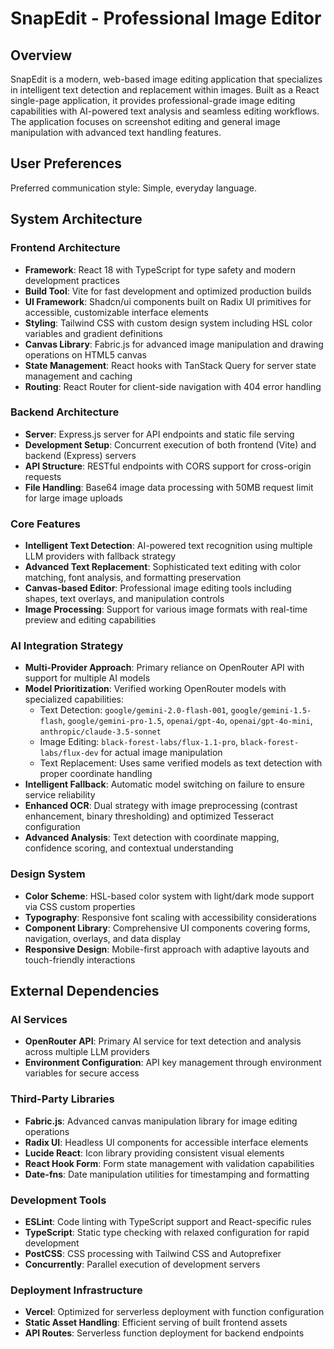 # SnapEdit - Professional Image Editor

## Overview

SnapEdit is a modern, web-based image editing application that specializes in intelligent text detection and replacement within images. Built as a React single-page application, it provides professional-grade image editing capabilities with AI-powered text analysis and seamless editing workflows. The application focuses on screenshot editing and general image manipulation with advanced text handling features.

## User Preferences

Preferred communication style: Simple, everyday language.

## System Architecture

### Frontend Architecture
- **Framework**: React 18 with TypeScript for type safety and modern development practices
- **Build Tool**: Vite for fast development and optimized production builds
- **UI Framework**: Shadcn/ui components built on Radix UI primitives for accessible, customizable interface elements
- **Styling**: Tailwind CSS with custom design system including HSL color variables and gradient definitions
- **Canvas Library**: Fabric.js for advanced image manipulation and drawing operations on HTML5 canvas
- **State Management**: React hooks with TanStack Query for server state management and caching
- **Routing**: React Router for client-side navigation with 404 error handling

### Backend Architecture
- **Server**: Express.js server for API endpoints and static file serving
- **Development Setup**: Concurrent execution of both frontend (Vite) and backend (Express) servers
- **API Structure**: RESTful endpoints with CORS support for cross-origin requests
- **File Handling**: Base64 image data processing with 50MB request limit for large image uploads

### Core Features
- **Intelligent Text Detection**: AI-powered text recognition using multiple LLM providers with fallback strategy
- **Advanced Text Replacement**: Sophisticated text editing with color matching, font analysis, and formatting preservation
- **Canvas-based Editor**: Professional image editing tools including shapes, text overlays, and manipulation controls
- **Image Processing**: Support for various image formats with real-time preview and editing capabilities

### AI Integration Strategy
- **Multi-Provider Approach**: Primary reliance on OpenRouter API with support for multiple AI models
- **Model Prioritization**: Verified working OpenRouter models with specialized capabilities:
  - Text Detection: `google/gemini-2.0-flash-001`, `google/gemini-1.5-flash`, `google/gemini-pro-1.5`, `openai/gpt-4o`, `openai/gpt-4o-mini`, `anthropic/claude-3.5-sonnet`
  - Image Editing: `black-forest-labs/flux-1.1-pro`, `black-forest-labs/flux-dev` for actual image manipulation
  - Text Replacement: Uses same verified models as text detection with proper coordinate handling
- **Intelligent Fallback**: Automatic model switching on failure to ensure service reliability
- **Enhanced OCR**: Dual strategy with image preprocessing (contrast enhancement, binary thresholding) and optimized Tesseract configuration
- **Advanced Analysis**: Text detection with coordinate mapping, confidence scoring, and contextual understanding

### Design System
- **Color Scheme**: HSL-based color system with light/dark mode support via CSS custom properties
- **Typography**: Responsive font scaling with accessibility considerations
- **Component Library**: Comprehensive UI components covering forms, navigation, overlays, and data display
- **Responsive Design**: Mobile-first approach with adaptive layouts and touch-friendly interactions

## External Dependencies

### AI Services
- **OpenRouter API**: Primary AI service for text detection and analysis across multiple LLM providers
- **Environment Configuration**: API key management through environment variables for secure access

### Third-Party Libraries
- **Fabric.js**: Advanced canvas manipulation library for image editing operations
- **Radix UI**: Headless UI components for accessible interface elements
- **Lucide React**: Icon library providing consistent visual elements
- **React Hook Form**: Form state management with validation capabilities
- **Date-fns**: Date manipulation utilities for timestamping and formatting

### Development Tools
- **ESLint**: Code linting with TypeScript support and React-specific rules
- **TypeScript**: Static type checking with relaxed configuration for rapid development
- **PostCSS**: CSS processing with Tailwind CSS and Autoprefixer
- **Concurrently**: Parallel execution of development servers

### Deployment Infrastructure
- **Vercel**: Optimized for serverless deployment with function configuration
- **Static Asset Handling**: Efficient serving of built frontend assets
- **API Routes**: Serverless function deployment for backend endpoints